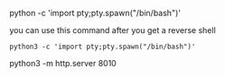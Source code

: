 

python -c 'import pty;pty.spawn("/bin/bash")'



you can use this command after you get a reverse shell 



```
python3 -c 'import pty;pty.spawn("/bin/bash")'
```


python3 -m http.server 8010